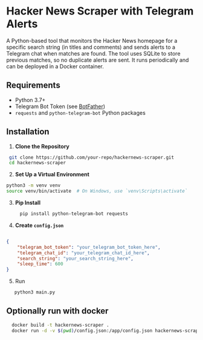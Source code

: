 # Hacker News Scraper with Telegram Alerts

A Python-based tool that monitors the Hacker News homepage for a specific search string (in titles and comments) and sends alerts to a Telegram chat when matches are found. The tool uses SQLite to store previous matches, so no duplicate alerts are sent. It runs periodically and can be deployed in a Docker container.

## Requirements
- Python 3.7+
- Telegram Bot Token (see [BotFather](https://core.telegram.org/bots#botfather))
- `requests` and `python-telegram-bot` Python packages

## Installation

1. **Clone the Repository**
  ```bash
   git clone https://github.com/your-repo/hackernews-scraper.git
   cd hackernews-scraper
  ```

2. **Set Up a Virtual Environment**

  ```bash
  python3 -m venv venv
  source venv/bin/activate  # On Windows, use `venv\Scripts\activate`
  ```
  3. **Pip Install**

```bash
     pip install python-telegram-bot requests
  ```
  4. **Create `config.json`**

```json

{
    "telegram_bot_token": "your_telegram_bot_token_here",
    "telegram_chat_id": "your_telegram_chat_id_here",
    "search_string": "your_search_string_here",
    "sleep_time": 600
}
```

5. Run

```bash
   python3 main.py
```

## Optionally run with docker

```bash
  docker build -t hackernews-scraper .
  docker run -d -v $(pwd)/config.json:/app/config.json hackernews-scraper
```
